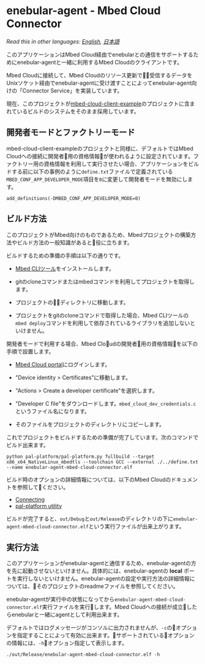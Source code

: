 # enebular-agent - Mbed Cloud Connector

*Read this in other languages: [English](README.md), [日本語](README.ja.md)*

このアプリケーションはMbed Cloud経由でenebularとの通信をサポートするためにenebular-agentと一緒に利用するMbed Cloudのクライアントです。


Mbed Cloudに接続して、Mbed Cloudのリソース更新で受信するデータをUnixソケット経由でenebular-agentに受け渡すことによってenebular-agent向けの「Connector Service」を実装しています。

現在、このプロジェクトが[mbed-cloud-client-example](https://github.com/ARMmbed/mbed-cloud-client-example)のプロジェクトに含まれているビルドのシステムをそのまま採用しています。

## 開発者モードとファクトリーモード

mbed-cloud-client-exampleのプロジェクトと同様に、デフォルトではMbed Cloudへの接続に開発者用の資格情報が使われるように設定されています。ファクトリー用の資格情報を利用して実行させたい場合、アプリケーションをビルドする前に以下の事例のように`define.txt`ファイルで定義されている`MBED_CONF_APP_DEVELOPER_MODE`項目を`0`に変更して開発者モードを無効にします。

```
add_definitions(-DMBED_CONF_APP_DEVELOPER_MODE=0)
```

## ビルド方法

このプロジェクトがMbed向けのものであるため、Mbedプロジェクトの構築方法やビルド方法の一般知識があると役に立ちます。

ビルドするための準備の手順は以下の通りです。

- [Mbed CLIツール](https://github.com/ARMmbed/mbed-cli#installing-mbed-cli)をインストールします。

- gitのcloneコマンドまたはmbedコマンドを利用してプロジェクトを取得します。

- プロジェクトのディレクトリに移動します。

- プロジェクトをgitのcloneコマンドで取得した場合、Mbed CLIツールの`mbed deploy`コマンドを利用して依存されているライブラリを追加しないといけません。

開発者モードで利用する場合、Mbed Cloudの開発者用の資格情報を以下の手順で設置します。

- [Mbed Cloud portal](https://portal.mbedcloud.com/login)にログインします。

- "Device identity > Certificates"に移動します。

- "Actions > Create a developer certificate"を選択します。

- "Developer C file"をダウンロードします。`mbed_cloud_dev_credentials.c`というファイル名になります。

- そのファイルをプロジェクトのディレクトリにコピーします。

これでプロジェクトをビルドするための準備が完了しています。次のコマンドでビルド出来ます。

```
python pal-platform/pal-platform.py fullbuild --target x86_x64_NativeLinux_mbedtls --toolchain GCC --external ./../define.txt --name enebular-agent-mbed-cloud-connector.elf
```

ビルド時のオプションの詳細情報については、以下のMbed Cloudのドキュメントを参照してください。

- [Connecting](https://cloud.mbed.com/docs/current/connecting/connecting.html)
- [pal-platform utility](https://cloud.mbed.com/docs/current/porting/using-the-pal-platform-utility.html)

ビルドが完了すると、`out/Debug`と`out/Release`のディレクトリの下に`enebular-agent-mbed-cloud-connector.elf`という実行ファイルが出来上がります。

## 実行方法

このアプリケーションがenebular-agentと通信するため、enebular-agentの方を先に起動させないといけません。具体的には、enebular-agentの **local** ポートを実行しないといけません。enebular-agentの設定や実行方法の詳細情報については、そのプロジェクトのreadmeファイルを参照してください。

enebular-agentが実行中の状態になってから`enebular-agent-mbed-cloud-connector.elf`実行ファイルを実行します。Mbed Cloudへの接続が成立したらenebularと一緒にagentとして利用出来ます。

デフォルトではログメッセージがコンソルに出力されませんが、`-c`のオプションを指定することによって有効に出来ます。サポートされているオプションの情報には、`-h`オプション指定して表示します。

```
./out/Release/enebular-agent-mbed-cloud-connector.elf -h
```
